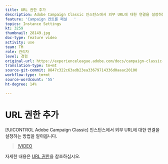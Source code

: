 ```yaml
---
title: URL 권한 추가
description: Adobe Campaign Classic 인스턴스에서 외부 URL에 대한 연결을 설정하는 방법을 알아봅니다.
feature: 'Campaign 컨트롤 패널   '
topics: Instance Settings
kt: 3259
thumbnail: 28149.jpg
doc-type: feature video
activity: use
team: TM
role: 관리자
level: 경험
original-url: https://experienceleague.adobe.com/docs/campaign-classic-learn/tutorials/administrating/control-panel-acc/adding-url-permissions.html
translation-type: tm+mt
source-git-commit: 8847c322c63adb23ea33679714336d0aaac20100
workflow-type: tm+mt
source-wordcount: '55'
ht-degree: 14%

---
```



# URL 권한 추가

[!UICONTROL Adobe Campaign Classic] 인스턴스에서 외부 URL에 대한 연결을 설정하는 방법을 알아봅니다.

>[!VIDEO](https://video.tv.adobe.com/v/28149?quality=12)

자세한 내용은 [URL 권한](https://docs.adobe.com/content/help/en/control-panel/using/instances-settings/url-permissions.html)을 참조하십시오.
